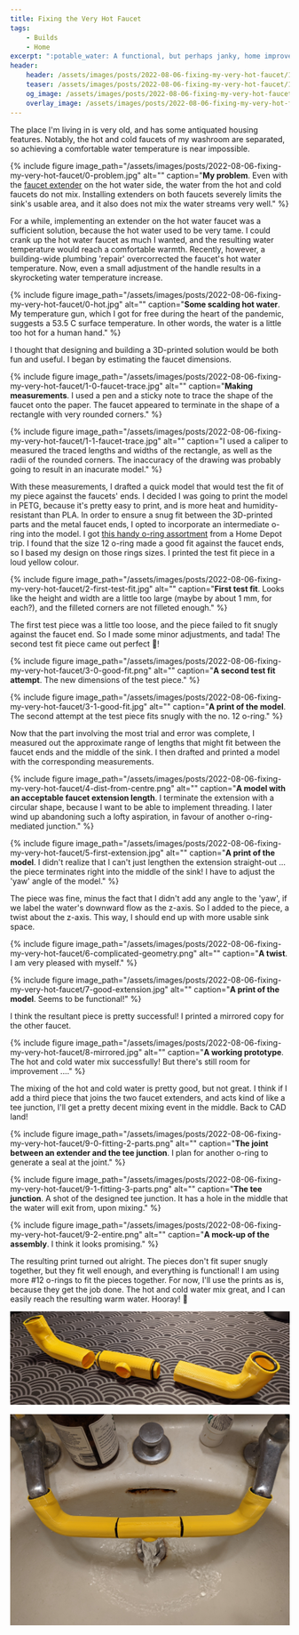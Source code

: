 ```yaml
---
title: Fixing the Very Hot Faucet
tags: 
    - Builds
    - Home
excerpt: ":potable_water: A functional, but perhaps janky, home improvement."
header:
    header: /assets/images/posts/2022-08-06-fixing-my-very-hot-faucet/10-three-parts.jpg
    teaser: /assets/images/posts/2022-08-06-fixing-my-very-hot-faucet/10-three-parts.jpg
    og_image: /assets/images/posts/2022-08-06-fixing-my-very-hot-faucet/10-three-parts.jpg
    overlay_image: /assets/images/posts/2022-08-06-fixing-my-very-hot-faucet/10-three-parts.jpg
---
```


The place I'm living in is very old, and has some antiquated housing features. Notably, the hot and cold faucets of my washroom are separated, so achieving a comfortable water temperature is near impossible. 

{% include figure image_path="/assets/images/posts/2022-08-06-fixing-my-very-hot-faucet/0-problem.jpg" alt="" caption="**My problem**. Even with the [faucet extender](https://www.amazon.com/gp/product/B07MB5PTNG/ref=ppx_yo_dt_b_search_asin_title?ie=UTF8&psc=1) on the hot water side, the water from the hot and cold faucets do not mix. Installing extenders on both faucets severely limits the sink's usable area, and it also does not mix the water streams very well." %}

For a while, implementing an extender on the hot water faucet was a sufficient solution, because the hot water used to be very tame. I could crank up the hot water faucet as much I wanted, and the resulting water temperature would reach a comfortable warmth. Recently, however, a building-wide plumbing 'repair' overcorrected the faucet's hot water temperature. Now, even a small adjustment of the handle results in a skyrocketing water temperature increase. 

{% include figure image_path="/assets/images/posts/2022-08-06-fixing-my-very-hot-faucet/0-hot.jpg" alt="" caption="**Some scalding hot water**. My temperature gun, which I got for free during the heart of the pandemic, suggests a 53.5 C surface temperature. In other words, the water is a little too hot for a human hand." %}

I thought that designing and building a 3D-printed solution would be both fun and useful. I began by estimating the faucet dimensions. 

{% include figure image_path="/assets/images/posts/2022-08-06-fixing-my-very-hot-faucet/1-0-faucet-trace.jpg" alt="" caption="**Making measurements**. I used a pen and a sticky note to trace the shape of the faucet onto the paper. The faucet appeared to terminate in the shape of a rectangle with very rounded corners." %}

{% include figure image_path="/assets/images/posts/2022-08-06-fixing-my-very-hot-faucet/1-1-faucet-trace.jpg" alt="" caption="I used a caliper to measured the traced lengths and widths of the rectangle, as well as the radii of the rounded corners. The inaccuracy of the drawing was probably going to result in an inacurate model." %}

With these measurements, I drafted a quick model that would test the fit of my piece against the faucets' ends. I decided I was going to print the model in PETG, because it's pretty easy to print, and is more heat and humidity-resistant than PLA. In order to ensure a snug fit between the 3D-printed parts and the metal faucet ends, I opted to incorporate an intermediate o-ring into the model. I got [this handy o-ring assortment](https://www.homedepot.com/p/DANCO-200-Piece-O-Ring-Kit-34443/100135126) from a Home Depot trip. I found that the size 12 o-ring made a good fit against the faucet ends, so I based my design on those rings sizes. I printed the test fit piece in a loud yellow colour. 

{% include figure image_path="/assets/images/posts/2022-08-06-fixing-my-very-hot-faucet/2-first-test-fit.jpg" alt="" caption="**First test fit**. Looks like the height and width are a little too large (maybe by about 1 mm, for each?), and the filleted corners are not filleted enough." %}

The first test piece was a little too loose, and the piece failed to fit snugly against the faucet end. So I made some minor adjustments, and tada! The second test fit piece came out perfect :tada:!

{% include figure image_path="/assets/images/posts/2022-08-06-fixing-my-very-hot-faucet/3-0-good-fit.png" alt="" caption="**A second test fit attempt**. The new dimensions of the test piece." %}

{% include figure image_path="/assets/images/posts/2022-08-06-fixing-my-very-hot-faucet/3-1-good-fit.jpg" alt="" caption="**A print of the model**. The second attempt at the test piece fits snugly with the no. 12 o-ring." %}

Now that the part involving the most trial and error was complete, I measured out the approximate range of lengths that might fit between the faucet ends and the middle of the sink. I then drafted and printed a model with the corresponding measurements. 

{% include figure image_path="/assets/images/posts/2022-08-06-fixing-my-very-hot-faucet/4-dist-from-centre.png" alt="" caption="**A model with an acceptable faucet extension length**. I terminate the extension with a circular shape, because I want to be able to implement threading. I later wind up abandoning such a lofty aspiration, in favour of another o-ring-mediated junction." %}

{% include figure image_path="/assets/images/posts/2022-08-06-fixing-my-very-hot-faucet/5-first-extension.jpg" alt="" caption="**A print of the model**. I didn't realize that I can't just lengthen the extension straight-out ... the piece terminates right into the middle of the sink! I have to adjust the 'yaw' angle of the model." %}

The piece was fine, minus the fact that I didn't add any angle to the 'yaw', if we label the water's downward flow as the z-axis. So I added to the piece, a twist about the z-axis. This way, I should end up with more usable sink space. 

{% include figure image_path="/assets/images/posts/2022-08-06-fixing-my-very-hot-faucet/6-complicated-geometry.png" alt="" caption="**A twist**. I am very pleased with myself." %}

{% include figure image_path="/assets/images/posts/2022-08-06-fixing-my-very-hot-faucet/7-good-extension.jpg" alt="" caption="**A print of the model**. Seems to be functional!" %}

I think the resultant piece is pretty successful! I printed a mirrored copy for the other faucet. 

{% include figure image_path="/assets/images/posts/2022-08-06-fixing-my-very-hot-faucet/8-mirrored.jpg" alt="" caption="**A working prototype**. The hot and cold water mix successfully! But there's still room for improvement ...." %}

The mixing of the hot and cold water is pretty good, but not great. I think if I add a third piece that joins the two faucet extenders, and acts kind of like a tee junction, I'll get a pretty decent mixing event in the middle. Back to CAD land!

{% include figure image_path="/assets/images/posts/2022-08-06-fixing-my-very-hot-faucet/9-0-fitting-2-parts.png" alt="" caption="**The joint between an extender and the tee junction**. I plan for another o-ring to generate a seal at the joint." %}

{% include figure image_path="/assets/images/posts/2022-08-06-fixing-my-very-hot-faucet/9-1-fitting-3-parts.png" alt="" caption="**The tee junction**. A shot of the designed tee junction. It has a hole in the middle that the water will exit from, upon mixing." %}

{% include figure image_path="/assets/images/posts/2022-08-06-fixing-my-very-hot-faucet/9-2-entire.png" alt="" caption="**A mock-up of the assembly**. I think it looks promising." %}

The resulting print turned out alright. The pieces don't fit super snugly together, but they fit well enough, and everything is functional! I am using more #12 o-rings to fit the pieces together. For now, I'll use the prints as is, because they get the job done. The hot and cold water mix great, and I can easily reach the resulting warm water. Hooray! :tada:

![](/assets/images/posts/2022-08-06-fixing-my-very-hot-faucet/10-three-parts.jpg)

![](/assets/images/posts/2022-08-06-fixing-my-very-hot-faucet/11-works.jpg)